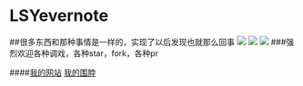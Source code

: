 # LSYevernote
##很多东西和那种事情是一样的，实现了以后发现也就那么回事
![](https://github.com/allsome/LSYevernote/blob/master/2015-11-03%2011_55_18.gif) ![](https://github.com/allsome/LSYevernote/blob/master/2015-11-03%2011_52_16.gif) ![](https://github.com/allsome/LSYevernote/blob/master/2015-11-03%2011_59_48.gif)
###强烈欢迎各种调戏，各种star，fork，各种pr

####[我的网站](http://allsome.love) [我的围脖](http://weibo.com/oraclelsy)

 
 
